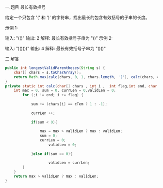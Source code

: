 一.题目 最长有效括号

给定一个只包含 '(' 和 ')' 的字符串，找出最长的包含有效括号的子串的长度。

示例 1:

输入: "(()"
输出: 2
解释: 最长有效括号子串为 "()"
示例 2:

输入: ")()())"
输出: 4
解释: 最长有效括号子串为 "()()"

二.解答

```java
public int longestValidParentheses(String s) {
	char[] chars = s.toCharArray();
	return Math.max(calc(chars, 0, 1, chars.length, '('), calc(chars, chars.length -1, -1, -1, ')'));
}
private static int calc(char[] chars , int i ,  int flag,int end, char cTem){
	int max = 0, sum = 0, currLen = 0,validLen = 0;
		for (;i != end; i += flag) {
		
			sum += (chars[i] == cTem ? 1 : -1);
			
			currLen ++;
			
			if(sum < 0){
			
				max = max > validLen ? max : validLen;
				sum = 0;
				currLen = 0;
		    		validLen = 0;
				
			}else if(sum == 0){
			
		    	 	validLen = currLen;
		}
	}
	return max > validLen ? max : validLen;
}
```
